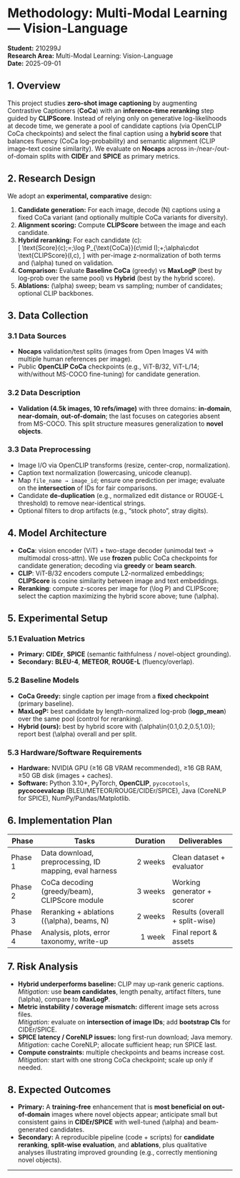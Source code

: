 # Methodology: Multi-Modal Learning — Vision-Language

**Student:** 210299J  
**Research Area:** Multi-Modal Learning: Vision-Language  
**Date:** 2025-09-01

## 1. Overview

This project studies **zero-shot image captioning** by augmenting Contrastive Captioners (**CoCa**) with an **inference-time reranking** step guided by **CLIPScore**. Instead of relying only on generative log-likelihoods at decode time, we generate a pool of candidate captions (via OpenCLIP CoCa checkpoints) and select the final caption using a **hybrid score** that balances fluency (CoCa log-probability) and semantic alignment (CLIP image–text cosine similarity). We evaluate on **Nocaps** across in-/near-/out-of-domain splits with **CIDEr** and **SPICE** as primary metrics.

## 2. Research Design

We adopt an **experimental, comparative** design:

1. **Candidate generation:** For each image, decode \(N\) captions using a fixed CoCa variant (and optionally multiple CoCa variants for diversity).
2. **Alignment scoring:** Compute **CLIPScore** between the image and each candidate.
3. **Hybrid reranking:** For each candidate \(c\):  
   \[
   \text{Score}(c)\;=\;\log P\_{\text{CoCa}}(c\mid I)\;+\;\alpha\cdot \text{CLIPScore}(I,c),
   \]
   with per-image z-normalization of both terms and \(\alpha\) tuned on validation.
4. **Comparison:** Evaluate **Baseline CoCa** (greedy) vs **MaxLogP** (best by log-prob over the same pool) vs **Hybrid** (best by the hybrid score).
5. **Ablations:** \(\alpha\) sweep; beam vs sampling; number of candidates; optional CLIP backbones.

## 3. Data Collection

### 3.1 Data Sources

- **Nocaps** validation/test splits (images from Open Images V4 with multiple human references per image).
- Public **OpenCLIP CoCa** checkpoints (e.g., ViT-B/32, ViT-L/14; with/without MS-COCO fine-tuning) for candidate generation.

### 3.2 Data Description

- **Validation (4.5k images, 10 refs/image)** with three domains: **in-domain**, **near-domain**, **out-of-domain**; the last focuses on categories absent from MS-COCO. This split structure measures generalization to **novel objects**.

### 3.3 Data Preprocessing

- Image I/O via OpenCLIP transforms (resize, center-crop, normalization).
- Caption text normalization (lowercasing, unicode cleanup).
- Map `file_name → image_id`; ensure one prediction per image; evaluate on the **intersection** of IDs for fair comparisons.
- Candidate **de-duplication** (e.g., normalized edit distance or ROUGE-L threshold) to remove near-identical strings.
- Optional filters to drop artifacts (e.g., “stock photo”, stray digits).

## 4. Model Architecture

- **CoCa**: vision encoder (ViT) + two-stage decoder (unimodal text → multimodal cross-attn). We use **frozen** public CoCa checkpoints for candidate generation; decoding via **greedy** or **beam search**.
- **CLIP**: ViT-B/32 encoders compute L2-normalized embeddings; **CLIPScore** is cosine similarity between image and text embeddings.
- **Reranking**: compute z-scores per image for \(\log P\) and CLIPScore; select the caption maximizing the hybrid score above; tune \(\alpha\).

## 5. Experimental Setup

### 5.1 Evaluation Metrics

- **Primary:** **CIDEr**, **SPICE** (semantic faithfulness / novel-object grounding).
- **Secondary:** **BLEU-4**, **METEOR**, **ROUGE-L** (fluency/overlap).

### 5.2 Baseline Models

- **CoCa Greedy:** single caption per image from a **fixed checkpoint** (primary baseline).
- **MaxLogP:** best candidate by length-normalized log-prob (**logp_mean**) over the same pool (control for reranking).
- **Hybrid (ours):** best by hybrid score with \(\alpha\in\{0.1,0.2,0.5,1.0\}\); report best \(\alpha\) overall and per split.

### 5.3 Hardware/Software Requirements

- **Hardware:** NVIDIA GPU (≥16 GB VRAM recommended), ≥16 GB RAM, ≥50 GB disk (images + caches).
- **Software:** Python 3.10+, PyTorch, **OpenCLIP**, `pycocotools`, **pycocoevalcap** (BLEU/METEOR/ROUGE/CIDEr/SPICE), Java (CoreNLP for SPICE), NumPy/Pandas/Matplotlib.

## 6. Implementation Plan

| Phase   | Tasks                                                  | Duration | Deliverables                   |
| ------- | ------------------------------------------------------ | -------: | ------------------------------ |
| Phase 1 | Data download, preprocessing, ID mapping, eval harness |  2 weeks | Clean dataset + evaluator      |
| Phase 2 | CoCa decoding (greedy/beam), CLIPScore module          |  3 weeks | Working generator + scorer     |
| Phase 3 | Reranking + ablations (\(\alpha\), beams, N)           |  2 weeks | Results (overall + split-wise) |
| Phase 4 | Analysis, plots, error taxonomy, write-up              |   1 week | Final report & assets          |

## 7. Risk Analysis

- **Hybrid underperforms baseline:** CLIP may up-rank generic captions.  
  _Mitigation:_ use **beam candidates**, length penalty, artifact filters, tune \(\alpha\), compare to **MaxLogP**.
- **Metric instability / coverage mismatch:** different image sets across files.  
  _Mitigation:_ evaluate on **intersection of image IDs**; add **bootstrap CIs** for CIDEr/SPICE.
- **SPICE latency / CoreNLP issues:** long first-run download; Java memory.  
  _Mitigation:_ cache CoreNLP; allocate sufficient heap; run SPICE last.
- **Compute constraints:** multiple checkpoints and beams increase cost.  
  _Mitigation:_ start with one strong CoCa checkpoint; scale up only if needed.

## 8. Expected Outcomes

- **Primary:** A **training-free** enhancement that is **most beneficial on out-of-domain** images where novel objects appear; anticipate small but consistent gains in **CIDEr/SPICE** with well-tuned \(\alpha\) and beam-generated candidates.
- **Secondary:** A reproducible pipeline (code + scripts) for **candidate reranking**, **split-wise evaluation**, and **ablations**, plus qualitative analyses illustrating improved grounding (e.g., correctly mentioning novel objects).

---
